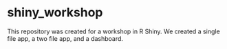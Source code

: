 # shiny_workshop

This repository was created for a workshop in R Shiny. We created a single file app, a two file app, and a dashboard. 
